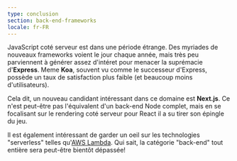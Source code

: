 ```yaml
---
type: conclusion
section: back-end-frameworks
locale: fr-FR
---
```


JavaScript coté serveur est dans une période étrange. Des myriades de nouveaux frameworks voient le jour chaque année, mais très peu parviennent à générer assez d'intéret pour menacer la suprémacie d'**Express**. Meme **Koa**, souvent vu comme le successeur d'Express, possède un taux de satisfaction plus faible (et beaucoup moins d'utilisateurs).

Cela dit, un nouveau candidant intéressant dans ce domaine est **Next.js**. Ce n'est peut-être pas l'équivalent d'un back-end Node complet, mais en se focalisant sur le rendering coté serveur pour React il a su tirer son épingle du jeu.

Il est également intéressant de garder un oeil sur les technologies "serverless" telles qu'[AWS Lambda](https://aws.amazon.com/lambda/). Qui sait, la catégorie "back-end" tout entière sera peut-être bientôt dépassée!
